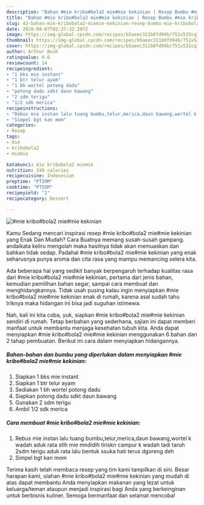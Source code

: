 ```yaml
---
description: "Bahan #mie kribo#bola2 mie#mie kekinian | Resep Bumbu #mie kribo#bola2 mie#mie kekinian Yang Enak Banget"
title: "Bahan #mie kribo#bola2 mie#mie kekinian | Resep Bumbu #mie kribo#bola2 mie#mie kekinian Yang Enak Banget"
slug: 43-bahan-mie-kribobola2-miemie-kekinian-resep-bumbu-mie-kribobola2-miemie-kekinian-yang-enak-banget
date: 2020-08-07T02:37:32.297Z
image: https://img-global.cpcdn.com/recipes/b5aeec311b0fd94b/751x532cq70/mie-kribobola2-miemie-kekinian-foto-resep-utama.jpg
thumbnail: https://img-global.cpcdn.com/recipes/b5aeec311b0fd94b/751x532cq70/mie-kribobola2-miemie-kekinian-foto-resep-utama.jpg
cover: https://img-global.cpcdn.com/recipes/b5aeec311b0fd94b/751x532cq70/mie-kribobola2-miemie-kekinian-foto-resep-utama.jpg
author: Arthur Bush
ratingvalue: 4.6
reviewcount: 14
recipeingredient:
- "1 bks mie instant"
- "1 btr telur ayam"
- "1 bh wortel potong dadu"
- "potong dadu sdkt daun bawang"
- "2 sdm terigu"
- "1/2 sdk merica"
recipeinstructions:
- "Rebus mie instan lalu tuang bumbu,telur,merica,daun bawang,wortel k wadah aduk rata stlh mie mndidih tiriskn campur k wadah tadi taruh 2sdm terigu aduk rata lalu bentuk ssuka hati terus dgoreng deh"
- "Simpel bgt kan mom"
categories:
- Resep
tags:
- mie
- kribobola2
- miemie

katakunci: mie kribobola2 miemie 
nutrition: 249 calories
recipecuisine: Indonesian
preptime: "PT39M"
cooktime: "PT55M"
recipeyield: "1"
recipecategory: Dessert

---
```



![#mie kribo#bola2 mie#mie kekinian](https://img-global.cpcdn.com/recipes/b5aeec311b0fd94b/751x532cq70/mie-kribobola2-miemie-kekinian-foto-resep-utama.jpg)

Kamu Sedang mencari inspirasi resep #mie kribo#bola2 mie#mie kekinian yang Enak Dan Mudah? Cara Buatnya memang susah-susah gampang. andaikata keliru mengolah maka hasilnya tidak akan memuaskan dan bahkan tidak sedap. Padahal #mie kribo#bola2 mie#mie kekinian yang enak seharusnya punya aroma dan cita rasa yang mampu memancing selera kita.

Ada beberapa hal yang sedikit banyak berpengaruh terhadap kualitas rasa dari #mie kribo#bola2 mie#mie kekinian, pertama dari jenis bahan, kemudian pemilihan bahan segar, sampai cara membuat dan menghidangkannya. Tidak usah pusing kalau ingin menyiapkan #mie kribo#bola2 mie#mie kekinian enak di rumah, karena asal sudah tahu triknya maka hidangan ini bisa jadi suguhan istimewa.




Nah, kali ini kita coba, yuk, siapkan #mie kribo#bola2 mie#mie kekinian sendiri di rumah. Tetap berbahan yang sederhana, sajian ini dapat memberi manfaat untuk membantu menjaga kesehatan tubuh kita. Anda dapat menyiapkan #mie kribo#bola2 mie#mie kekinian menggunakan 6 bahan dan 2 tahap pembuatan. Berikut ini cara dalam menyiapkan hidangannya.

<!--inarticleads1-->

##### Bahan-bahan dan bumbu yang diperlukan dalam menyiapkan #mie kribo#bola2 mie#mie kekinian:

1. Siapkan 1 bks mie instant
1. Siapkan 1 btr telur ayam
1. Sediakan 1 bh wortel potong dadu
1. Siapkan potong dadu sdkt daun bawang
1. Gunakan 2 sdm terigu
1. Ambil 1/2 sdk merica




<!--inarticleads2-->

##### Cara membuat #mie kribo#bola2 mie#mie kekinian:

1. Rebus mie instan lalu tuang bumbu,telur,merica,daun bawang,wortel k wadah aduk rata stlh mie mndidih tiriskn campur k wadah tadi taruh 2sdm terigu aduk rata lalu bentuk ssuka hati terus dgoreng deh
1. Simpel bgt kan mom




Terima kasih telah membaca resep yang tim kami tampilkan di sini. Besar harapan kami, olahan #mie kribo#bola2 mie#mie kekinian yang mudah di atas dapat membantu Anda menyiapkan makanan yang lezat untuk keluarga/teman ataupun menjadi inspirasi bagi Anda yang berkeinginan untuk berbisnis kuliner. Semoga bermanfaat dan selamat mencoba!
